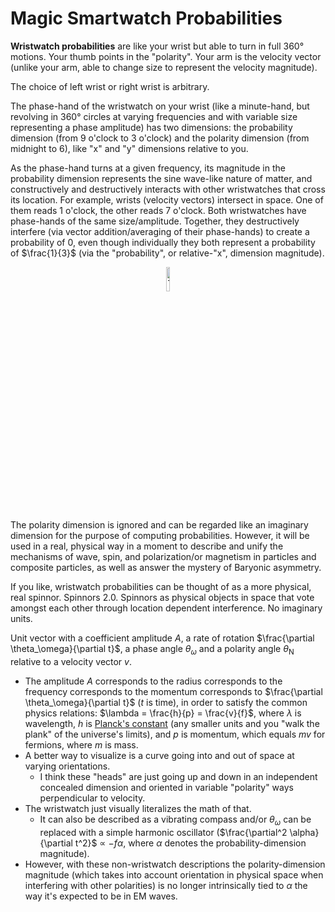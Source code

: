 # Magic Smartwatch Probabilities

**Wristwatch probabilities** are like your wrist but able to turn in full 360° motions. Your thumb points in the "polarity". Your arm is the velocity vector (unlike your arm, able to change size to represent the velocity magnitude).

The choice of left wrist or right wrist is arbitrary.

The phase-hand of the wristwatch on your wrist (like a minute-hand, but revolving in 360° circles at varying frequencies and with variable size representing a phase amplitude) has two dimensions: the probability dimension (from 9 o'clock to 3 o'clock) and the polarity dimension (from midnight to 6), like "x" and "y" dimensions relative to you.

As the phase-hand turns at a given frequency, its magnitude in the probability dimension represents the sine wave-like nature of matter, and constructively and destructively interacts with other wristwatches that cross its location. For example, wrists (velocity vectors) intersect in space. One of them reads 1 o'clock, the other reads 7 o'clock. Both wristwatches have phase-hands of the same size/amplitude. Together, they destructively interfere (via vector addition/averaging of their phase-hands) to create a probability of 0, even though individually they both represent a probability of $\frac{1}{3}$ (via the "probability", or relative-"x", dimension magnitude). 

<p align="center">
<a href="https://github.com/animal-tree/Writing-stuff-2/assets/142250284/d6dc71fd-7c01-49a1-9856-c4c0de2a2e98">
<picture>
  <source width="10%" media="(prefers-color-scheme: dark)" srcset="https://github.com/animal-tree/Writing-stuff-2/assets/142250284/d6dc71fd-7c01-49a1-9856-c4c0de2a2e98">
  <img width="10%" alt="Text changing depending on mode. Light: 'Light' Dark: 'Dark'" src="https://github.com/animal-tree/Writing-stuff-2/assets/142250284/d6dc71fd-7c01-49a1-9856-c4c0de2a2e98">
</picture>
</a>
</p>

The polarity dimension is ignored and can be regarded like an imaginary dimension for the purpose of computing probabilities. However, it will be used in a real, physical way in a moment to describe and unify the mechanisms of wave, spin, and polarization/or magnetism in particles and composite particles, as well as answer the mystery of Baryonic asymmetry.

If you like, wristwatch probabilities can be thought of as a more physical, real spinnor. Spinnors 2.0. Spinnors as physical objects in space that vote amongst each other through location dependent interference. No imaginary units. 

Unit vector with a coefficient amplitude $A$, a rate of rotation $\frac{\partial \theta_\omega}{\partial t}$, a phase angle $\theta_\omega$ and a polarity angle $\theta_\mathrm{N}$ relative to a velocity vector $v$.

- The amplitude $A$ corresponds to the radius corresponds to the frequency corresponds to the momentum corresponds to $\frac{\partial \theta_\omega}{\partial t}$ ($t$ is time), in order to satisfy the common physics relations: $\lambda = \frac{h}{p} = \frac{v}{f}$, where $\lambda$ is wavelength, $h$ is [Planck's constant](https://en.wikipedia.org/wiki/Planck_constant) (any smaller units and you "walk the plank" of the universe's limits), and $p$ is momentum, which equals $mv$ for fermions, where $m$ is mass.
- A better way to visualize is a curve going into and out of space at varying orientations.
  - I think these "heads" are just going up and down in an independent concealed dimension and oriented in variable "polarity" ways perpendicular to velocity.
- The wristwatch just visually literalizes the math of that.
  - It can also be described as a vibrating compass and/or $\theta_\omega$ can be replaced with a simple harmonic oscillator ($\frac{\partial^2 \alpha}{\partial t^2}$ $\propto$ $-f \alpha$, where $\alpha$ denotes the probability-dimension magnitude).
- However, with these non-wristwatch descriptions the polarity-dimension magnitude (which takes into account orientation in physical space when interfering with other polarities) is no longer intrinsically tied to $\alpha$ the way it's expected to be in EM waves.
